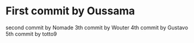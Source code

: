 # First commit by Oussama
second commit by Nomade
3th commit by Wouter
4th commit by Gustavo
5th commit by totto9
